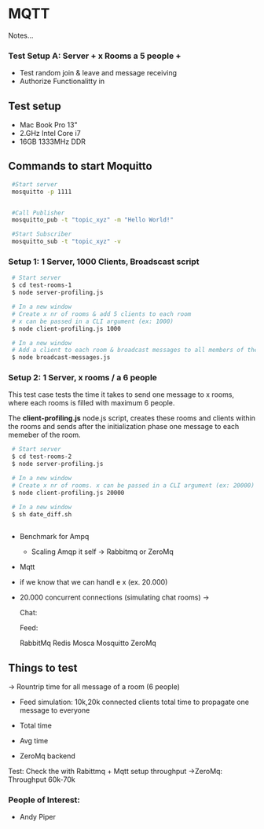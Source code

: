 # MQTT

Notes...

### Test Setup A: Server + x Rooms a 5 people + 

* Test random join & leave and message receiving
* Authorize Functionalitty in 

## Test setup
  * Mac Book Pro 13"
  * 2.GHz Intel Core i7
  * 16GB 1333MHz DDR


## Commands to start Moquitto
   ```bash
    #Start server
    mosquitto -p 1111    
  

    #Call Publisher
    mosquitto_pub -t "topic_xyz" -m "Hello World!" 
  
    #Start Subscriber
    mosquitto_sub -t "topic_xyz" -v
   ```

### Setup 1:  1 Server, 1000 Clients, Broadscast script

   ```bash
    # Start server
    $ cd test-rooms-1
    $ node server-profiling.js
  
    # In a new window
    # Create x nr of rooms & add 5 clients to each room
    # x can be passed in a CLI argument (ex: 1000)
    $ node client-profiling.js 1000

    # In a new window
    # Add a client to each room & broadcast messages to all members of the room
    $ node broadcast-messages.js

   ```

### Setup 2: 1 Server, x rooms / a 6 people
This test case tests the time it takes to send one message to x rooms, where each
rooms is filled with maximum 6 people.

The **client-profiling.js** node.js script, creates these rooms and clients within the rooms
and sends after the initialization phase one message to each memeber of the room.

   ```bash
    # Start server
    $ cd test-rooms-2
    $ node server-profiling.js
  
    # In a new window
    # Create x nr of rooms. x can be passed in a CLI argument (ex: 20000)
    $ node client-profiling.js 20000

    # In a new window
    $ sh date_diff.sh
    
   ```


   


- Benchmark for Ampq
  - Scaling Amqp it self
   -> Rabbitmq or ZeroMq
- Mqtt
 - if we know that we can handl e x (ex. 20.000)

- 20.000 concurrent connections (simulating chat rooms)
  ->


  Chat:

  Feed:

  RabbitMq
  Redis
  Mosca
  Mosquitto
  ZeroMq

## Things to test
-> Rountrip time for all message of a room (6 people)


* Feed simulation: 10k,20k connected clients total time to propagate one message to everyone
 * Total time
 * Avg time

* ZeroMq backend

Test: Check the with Rabittmq + Mqtt setup throughput
->ZeroMq: Throughput 60k-70k

### People of Interest: 
  * Andy Piper




